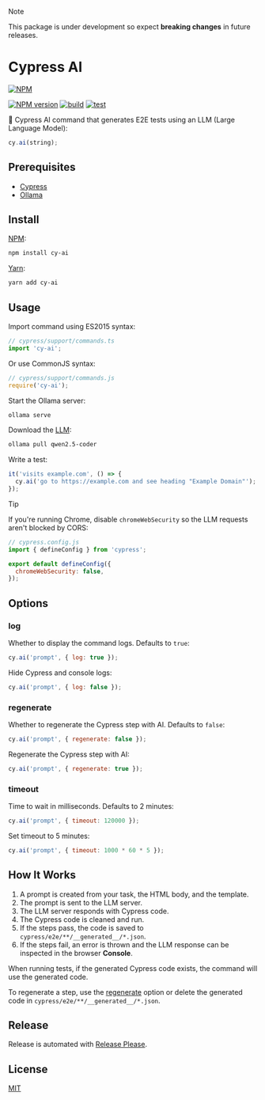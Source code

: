 > [!NOTE]
> This package is under development so expect **breaking changes** in future releases.

# Cypress AI

[![NPM](https://nodei.co/npm/cy-ai.png)](https://nodei.co/npm/cy-ai/)

[![NPM version](https://img.shields.io/npm/v/cy-ai.svg)](https://www.npmjs.com/package/cy-ai)
[![build](https://github.com/ai-action/cy-ai/actions/workflows/build.yml/badge.svg)](https://github.com/ai-action/cy-ai/actions/workflows/build.yml)
[![test](https://github.com/ai-action/cy-ai/actions/workflows/test.yml/badge.svg)](https://github.com/ai-action/cy-ai/actions/workflows/test.yml)

🧪 Cypress AI command that generates E2E tests using an LLM (Large Language Model):

```js
cy.ai(string);
```

## Prerequisites

- [Cypress](https://docs.cypress.io/app/get-started/install-cypress)
- [Ollama](https://ollama.com/download)

## Install

[NPM](https://www.npmjs.com/package/cy-ai):

```sh
npm install cy-ai
```

[Yarn](https://yarnpkg.com/package/cy-ai):

```sh
yarn add cy-ai
```

## Usage

Import command using ES2015 syntax:

```ts
// cypress/support/commands.ts
import 'cy-ai';
```

Or use CommonJS syntax:

```js
// cypress/support/commands.js
require('cy-ai');
```

Start the Ollama server:

```sh
ollama serve
```

Download the [LLM](https://ollama.com/library/qwen2.5-coder):

```sh
ollama pull qwen2.5-coder
```

Write a test:

```js
it('visits example.com', () => {
  cy.ai('go to https://example.com and see heading "Example Domain"');
});
```

> [!TIP]
> If you're running Chrome, disable `chromeWebSecurity` so the LLM requests aren't blocked by CORS:
>
> ```js
> // cypress.config.js
> import { defineConfig } from 'cypress';
>
> export default defineConfig({
>   chromeWebSecurity: false,
> });
> ```

## Options

### log

Whether to display the command logs. Defaults to `true`:

```js
cy.ai('prompt', { log: true });
```

Hide Cypress and console logs:

```js
cy.ai('prompt', { log: false });
```

### regenerate

Whether to regenerate the Cypress step with AI. Defaults to `false`:

```js
cy.ai('prompt', { regenerate: false });
```

Regenerate the Cypress step with AI:

```js
cy.ai('prompt', { regenerate: true });
```

### timeout

Time to wait in milliseconds. Defaults to 2 minutes:

```js
cy.ai('prompt', { timeout: 120000 });
```

Set timeout to 5 minutes:

```js
cy.ai('prompt', { timeout: 1000 * 60 * 5 });
```

## How It Works

1. A prompt is created from your task, the HTML body, and the template.
2. The prompt is sent to the LLM server.
3. The LLM server responds with Cypress code.
4. The Cypress code is cleaned and run.
5. If the steps pass, the code is saved to `cypress/e2e/**/__generated__/*.json`.
6. If the steps fail, an error is thrown and the LLM response can be inspected in the browser **Console**.

When running tests, if the generated Cypress code exists, the command will use the generated code.

To regenerate a step, use the [regenerate](#regenerate) option or delete the generated code in `cypress/e2e/**/__generated__/*.json`.

## Release

Release is automated with [Release Please](https://github.com/googleapis/release-please).

## License

[MIT](https://github.com/ai-action/cy-ai/blob/master/LICENSE)
